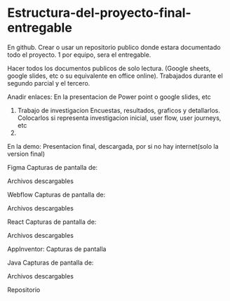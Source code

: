 # Estructura-del-proyecto-final-entregable

En github. Crear o usar un repositorio publico donde estara documentado todo el proyecto. 1 por equipo, sera el entregable.

Hacer todos los documentos publicos de solo lectura.
(Google sheets, google slides, etc o su equivalente en office online). Trabajados durante el segundo parcial y el tercero.

Anadir enlaces:
En la presentacion de Power point o google slides, etc
1. Trabajo de investigacion
   Encuestas, resultados, graficos y detallarlos. Colocarlos si representa investigacion inicial, user flow, user journeys, etc
2. 
En la demo:
Presentacion final, descargada, por si no hay internet(solo la version final)

Figma
Capturas de pantalla de:

Archivos descargables

Webflow
Capturas de pantalla de:

Archivos descargables

React
Capturas de pantalla de:

Archivos descargables

AppInventor:
Capturas de pantalla

Java
Capturas de pantalla de:

Archivos descargables

Repositorio
